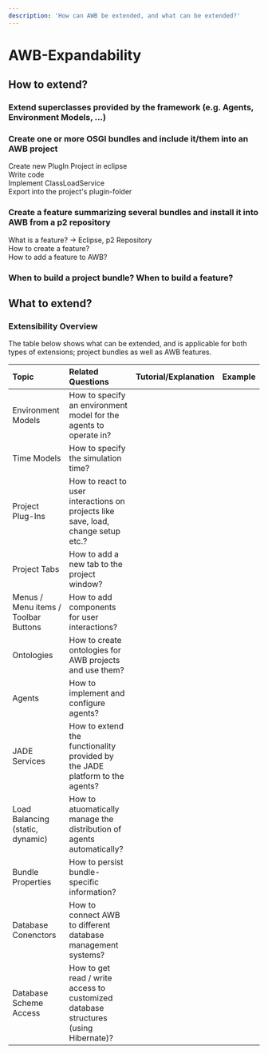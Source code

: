 ```yaml
---
description: 'How can AWB be extended, and what can be extended?'
---
```


# AWB-Expandability

## How to extend?

### Extend superclasses provided by the framework \(e.g. Agents, Environment Models, ...\)

### Create one or more OSGI bundles and include it/them into an AWB project

Create new PlugIn Project in eclipse  
Write code  
Implement ClassLoadService  
Export into the project's plugin-folder

### Create a feature summarizing several bundles and install it into AWB from a p2 repository

What is a feature? -&gt; Eclipse, p2 Repository  
How to create a feature?  
How to add a feature to AWB?

### When to build a project bundle? When to build a feature?

## What to extend?

### Extensibility Overview

The table below shows what can be extended, and is applicable for both types of extensions; project bundles as well as AWB features.

| Topic | Related Questions | Tutorial/Explanation | Example |
| :--- | :--- | :--- | :--- |
| Environment Models | How to specify an environment model for the agents to operate in? |  |  |
| Time Models | How to specify the simulation time? |  |  |
| Project Plug-Ins | How to react to user interactions on projects like save, load, change setup etc.? |  |  |
| Project Tabs | How to add a new tab to the project window? |  |  |
| Menus / Menu items / Toolbar Buttons | How to add components for user interactions?  |  |  |
| Ontologies | How to create ontologies for AWB projects and use them? |  |  |
| Agents | How to implement and configure agents? |  |  |
| JADE Services | How to extend the functionality provided by the JADE platform to the agents? |  |  |
| Load Balancing \(static, dynamic\) | How to atuomatically manage the distribution of agents automatically? |  |  |
| Bundle Properties | How to persist bundle-specific information? |  |  |
| Database Conenctors | How to connect AWB to different  database management systems? |  |  |
| Database Scheme Access | How to get read / write access to customized database structures \(using Hibernate\)? |  |  |

